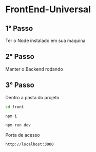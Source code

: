 # FrontEnd-Universal

## 1° Passo

Ter o Node instalado em sua maquina

## 2° Passo

Manter o Backend rodando

## 3° Passo

Dentro a pasta do projeto
```sh
cd front
```
```sh
npm i
```
```sh
npm run dev
```

Porta de acesso 
```sh
http://localhost:3000
```

